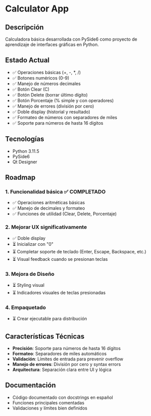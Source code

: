 # Calculator App

## Descripción
Calculadora básica desarrollada con PySide6 como proyecto de aprendizaje de interfaces gráficas en Python.

## Estado Actual
- ✅ Operaciones básicas (+, -, *, /)
- ✅ Botones numéricos (0-9)
- ✅ Manejo de números decimales
- ✅ Botón Clear (C)
- ✅ Botón Delete (borrar último dígito)
- ✅ Botón Porcentaje (% simple y con operadores)
- ✅ Manejo de errores (división por cero)
- ✅ Doble display (historial y resultado)
- ✅ Formateo de números con separadores de miles
- ✅ Soporte para números de hasta 16 dígitos

## Tecnologías
- Python 3.11.5
- PySide6
- Qt Designer

## Roadmap

### 1. Funcionalidad básica ✅ COMPLETADO
- ✅ Operaciones aritméticas básicas
- ✅ Manejo de decimales y formateo
- ✅ Funciones de utilidad (Clear, Delete, Porcentaje)

### 2. Mejorar UX significativamente 
- ✅ Doble display
- ⏳ Inicializar con "0"
- ⏳ Completar soporte de teclado (Enter, Escape, Backspace, etc.)
- ⏳ Visual feedback cuando se presionan teclas

### 3. Mejora de Diseño 
- ⏳ Styling visual
- ⏳ Indicadores visuales de teclas presionadas

### 4. Empaquetado 
- ⏳ Crear ejecutable para distribución

## Características Técnicas
- **Precisión**: Soporte para números de hasta 16 dígitos
- **Formateo**: Separadores de miles automáticos
- **Validación**: Límites de entrada para prevenir overflow
- **Manejo de errores**: División por cero y syntax errors
- **Arquitectura**: Separación clara entre UI y lógica

## Documentación
- Código documentado con docstrings en español
- Funciones principales comentadas
- Validaciones y límites bien definidos